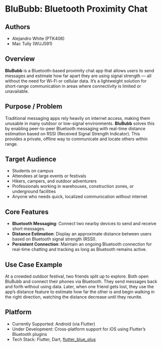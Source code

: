 # BluBubb: Bluetooth Proximity Chat

## Authors
- Alejandro White (PTK406)
- Mac Tully (WUJ591)

## Overview
**BluBubb** is a Bluetooth-based proximity chat app that allows users to send messages and estimate how far apart they are using signal strength — all without the need for Wi-Fi or cellular data. It’s a lightweight solution for short-range communication in areas where connectivity is limited or unavailable.

## Purpose / Problem
Traditional messaging apps rely heavily on internet access, making them unusable in many outdoor or low-signal environments. **BluBubb** solves this by enabling peer-to-peer Bluetooth messaging with real-time distance estimation based on RSSI (Received Signal Strength Indicator). This provides a private, offline way to communicate and locate others within range.

## Target Audience
- Students on campus
- Attendees at large events or festivals
- Hikers, campers, and outdoor adventurers
- Professionals working in warehouses, construction zones, or underground facilities
- Anyone who needs quick, localized communication without internet

## Core Features
- **Bluetooth Messaging**: Connect two nearby devices to send and receive short messages.
- **Distance Estimation**: Display an approximate distance between users based on Bluetooth signal strength (RSSI).
- **Persistent Connection**: Maintain an ongoing Bluetooth connection for real-time chatting and tracking as long as Bluetooth remains active.

## Use Case Example
At a crowded outdoor festival, two friends split up to explore. Both open BluBubb and connect their phones via Bluetooth. They send messages back and forth without using data. Later, when one friend gets lost, they use the app’s distance feature to estimate how far the other is and begin walking in the right direction, watching the distance decrease until they reunite.

## Platform
- Currently Supported: Android (via Flutter)
- Under Development: Cross-platform support for iOS using Flutter’s Bluetooth plugins
- Tech Stack: Flutter, Dart, [flutter_blue_plus](https://pub.dev/packages/flutter_blue_plus)
